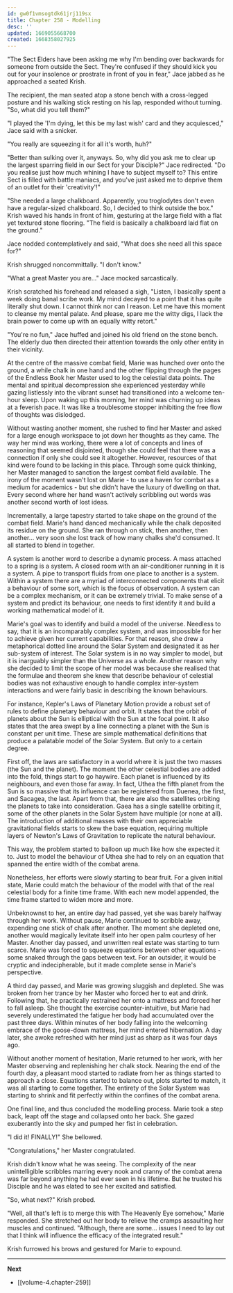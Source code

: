 ```yaml
---
id: gw0f1vmsogtdk61jrj119sx
title: Chapter 258 - Modelling
desc: ''
updated: 1669055668700
created: 1668358027925
---
```


"The Sect Elders have been asking me why I'm bending over backwards for someone from outside the Sect. They're confused if they should kick you out for your insolence or prostrate in front of you in fear," Jace jabbed as he approached a seated Krish. 

The recipient, the man seated atop a stone bench with a cross-legged posture and his walking stick resting on his lap, responded without turning. "So, what did you tell them?"

"I played the 'I'm dying, let this be my last wish' card and they acquiesced," Jace said with a snicker.

"You really are squeezing it for all it's worth, huh?"

"Better than sulking over it, anyways. So, why did you ask me to clear up the largest sparring field in our Sect for your Disciple?" Jace redirected. "Do you realise just how much whining I have to subject myself to? This entire Sect is filled with battle maniacs, and you've just asked me to deprive them of an outlet for their 'creativity'!"

"She needed a large chalkboard. Apparently, you troglodytes don't even have a regular-sized chalkboard. So, I decided to think outside the box." Krish waved his hands in front of him, gesturing at the large field with a flat yet textured stone flooring. "The field is basically a chalkboard laid flat on the ground."

Jace nodded contemplatively and said, "What does she need all this space for?"

Krish shrugged noncommittally. "I don't know."

"What a great Master you are..." Jace mocked sarcastically.

Krish scratched his forehead and released a sigh, "Listen, I basically spent a week doing banal scribe work. My mind decayed to a point that it has quite literally shut down. I cannot think nor can I reason. Let me have this moment to cleanse my mental palate. And please, spare me the witty digs, I lack the brain power to come up with an equally witty retort."

"You're no fun," Jace huffed and joined his old friend on the stone bench. The elderly duo then directed their attention towards the only other entity in their vicinity.

At the centre of the massive combat field, Marie was hunched over onto the ground, a while chalk in one hand and the other flipping through the pages of the Endless Book her Master used to log the celestial data points. The mental and spiritual decompression she experienced yesterday while gazing listlessly into the vibrant sunset had transitioned into a welcome ten-hour sleep. Upon waking up this morning, her mind was churning up ideas at a feverish pace. It was like a troublesome stopper inhibiting the free flow of thoughts was dislodged.

Without wasting another moment, she rushed to find her Master and asked for a large enough workspace to jot down her thoughts as they came. The way her mind was working, there were a lot of concepts and lines of reasoning that seemed disjointed, though she could feel that there was a connection if only she could see it altogether. However, resources of that kind were found to be lacking in this place. Through some quick thinking, her Master managed to sanction the largest combat field available. The irony of the moment wasn't lost on Marie - to use a haven for combat as a medium for academics - but she didn't have the luxury of dwelling on that. Every second where her hand wasn't actively scribbling out words was another second worth of lost ideas.

Incrementally, a large tapestry started to take shape on the ground of the combat field. Marie's hand danced mechanically while the chalk deposited its residue on the ground. She ran through on stick, then another, then another... very soon she lost track of how many chalks she'd consumed. It all started to blend in together.

A system is another word to describe a dynamic process. A mass attached to a spring is a system. A closed room with an air-conditioner running in it is a system. A pipe to transport fluids from one place to another is a system. Within a system there are a myriad of interconnected components that elicit a behaviour of some sort, which is the focus of observation. A system can be a complex mechanism, or it can be extremely trivial. To make sense of a system and predict its behaviour, one needs to first identify it and build a working mathematical model of it.

Marie's goal was to identify and build a model of the universe. Needless to say, that it is an incomparably complex system, and was impossible for her to achieve given her current capabilities. For that reason, she drew a metaphorical dotted line around the Solar System and designated it as her sub-system of interest. The Solar system is in no way simpler to model, but it is inarguably simpler than the Universe as a whole. Another reason why she decided to limit the scope of her model was because she realised that the formulae and theorem she knew that describe behaviour of celestial bodies was not exhaustive enough to handle complex inter-system interactions and were fairly basic in describing the known behaviours.

For instance, Kepler's Laws of Planetary Motion provide a robust set of rules to define planetary behaviour and orbit. It states that the orbit of planets about the Sun is elliptical with the Sun at the focal point. It also states that the area swept by a line connecting a planet with the Sun is constant per unit time. These are simple mathematical definitions that produce a palatable model of the Solar System. But only to a certain degree.

First off, the laws are satisfactory in a world where it is just the two masses (the Sun and the planet). The moment the other celestial bodies are added into the fold, things start to go haywire. Each planet is influenced by its neighbours, and even those far away. In fact, Uthea the fifth planet from the Sun is so massive that its influence can be registered from Duenea, the first, and Sacagea, the last. Apart from that, there are also the satellites orbiting the planets to take into consideration. Gaea has a single satellite orbiting it, some of the other planets in the Solar System have multiple (or none at all). The introduction of additional masses with their own appreciable gravitational fields starts to skew the base equation, requiring multiple layers of Newton's Laws of Gravitation to replicate the natural behaviour.

This way, the problem started to balloon up much like how she expected it to. Just to model the behaviour of Uthea she had to rely on an equation that spanned the entire width of the combat arena.

Nonetheless, her efforts were slowly starting to bear fruit. For a given initial state, Marie could match the behaviour of the model with that of the real celestial body for a finite time frame. With each new model appended, the time frame started to widen more and more.

Unbeknownst to her, an entire day had passed, yet she was barely halfway through her work. Without pause, Marie continued to scribble away, expending one stick of chalk after another. The moment she depleted one, another would magically levitate itself into her open palm courtesy of her Master. Another day passed, and unwritten real estate was starting to turn scarce. Marie was forced to squeeze equations between other equations - some snaked through the gaps between text. For an outsider, it would be cryptic and indecipherable, but it made complete sense in Marie's perspective.

A third day passed, and Marie was growing sluggish and depleted. She was broken from her trance by her Master who forced her to eat and drink. Following that, he practically restrained her onto a mattress and forced her to fall asleep. She thought the exercise counter-intuitive, but Marie had severely underestimated the fatigue her body had accumulated over the past three days. Within minutes of her body falling into the welcoming embrace of the goose-down mattress, her mind entered hibernation. A day later, she awoke refreshed with her mind just as sharp as it was four days ago.

Without another moment of hesitation, Marie returned to her work, with her Master observing and replenishing her chalk stock. Nearing the end of the fourth day, a pleasant mood started to radiate from her as things started to approach a close. Equations started to balance out, plots started to match, it was all starting to come together. The entirety of the Solar System was starting to shrink and fit perfectly within the confines of the combat arena.

One final line, and thus concluded the modelling process. Marie took a step back, leapt off the stage and collapsed onto her back. She gazed exuberantly into the sky and pumped her fist in celebration.

"I did it! FINALLY!" She bellowed.

"Congratulations," her Master congratulated.

Krish didn't know what he was seeing. The complexity of the near unintelligible scribbles marring every nook and cranny of the combat arena was far beyond anything he had ever seen in his lifetime. But he trusted his Disciple and he was elated to see her excited and satisfied.

"So, what next?" Krish probed.

"Well, all that's left is to merge this with The Heavenly Eye somehow," Marie responded. She stretched out her body to relieve the cramps assaulting her muscles and continued. "Although, there are some... issues I need to lay out that I think will influence the efficacy of the integrated result."

Krish furrowed his brows and gestured for Marie to expound.

____

**Next**
* [[volume-4.chapter-259]]